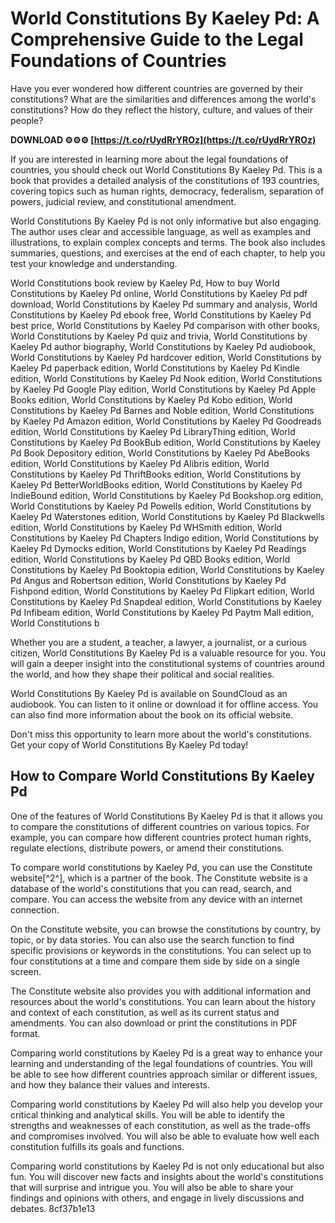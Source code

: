
 
# World Constitutions By Kaeley Pd: A Comprehensive Guide to the Legal Foundations of Countries
 
Have you ever wondered how different countries are governed by their constitutions? What are the similarities and differences among the world's constitutions? How do they reflect the history, culture, and values of their people?
 
**DOWNLOAD ⚙⚙⚙ [https://t.co/rUydRrYROz](https://t.co/rUydRrYROz)**


 
If you are interested in learning more about the legal foundations of countries, you should check out World Constitutions By Kaeley Pd. This is a book that provides a detailed analysis of the constitutions of 193 countries, covering topics such as human rights, democracy, federalism, separation of powers, judicial review, and constitutional amendment.
 
World Constitutions By Kaeley Pd is not only informative but also engaging. The author uses clear and accessible language, as well as examples and illustrations, to explain complex concepts and terms. The book also includes summaries, questions, and exercises at the end of each chapter, to help you test your knowledge and understanding.
 
World Constitutions book review by Kaeley Pd,  How to buy World Constitutions by Kaeley Pd online,  World Constitutions by Kaeley Pd pdf download,  World Constitutions by Kaeley Pd summary and analysis,  World Constitutions by Kaeley Pd ebook free,  World Constitutions by Kaeley Pd best price,  World Constitutions by Kaeley Pd comparison with other books,  World Constitutions by Kaeley Pd quiz and trivia,  World Constitutions by Kaeley Pd author biography,  World Constitutions by Kaeley Pd audiobook,  World Constitutions by Kaeley Pd hardcover edition,  World Constitutions by Kaeley Pd paperback edition,  World Constitutions by Kaeley Pd Kindle edition,  World Constitutions by Kaeley Pd Nook edition,  World Constitutions by Kaeley Pd Google Play edition,  World Constitutions by Kaeley Pd Apple Books edition,  World Constitutions by Kaeley Pd Kobo edition,  World Constitutions by Kaeley Pd Barnes and Noble edition,  World Constitutions by Kaeley Pd Amazon edition,  World Constitutions by Kaeley Pd Goodreads edition,  World Constitutions by Kaeley Pd LibraryThing edition,  World Constitutions by Kaeley Pd BookBub edition,  World Constitutions by Kaeley Pd Book Depository edition,  World Constitutions by Kaeley Pd AbeBooks edition,  World Constitutions by Kaeley Pd Alibris edition,  World Constitutions by Kaeley Pd ThriftBooks edition,  World Constitutions by Kaeley Pd BetterWorldBooks edition,  World Constitutions by Kaeley Pd IndieBound edition,  World Constitutions by Kaeley Pd Bookshop.org edition,  World Constitutions by Kaeley Pd Powells edition,  World Constitutions by Kaeley Pd Waterstones edition,  World Constitutions by Kaeley Pd Blackwells edition,  World Constitutions by Kaeley Pd WHSmith edition,  World Constitutions by Kaeley Pd Chapters Indigo edition,  World Constitutions by Kaeley Pd Dymocks edition,  World Constitutions by Kaeley Pd Readings edition,  World Constitutions by Kaeley Pd QBD Books edition,  World Constitutions by Kaeley Pd Booktopia edition,  World Constitutions by Kaeley Pd Angus and Robertson edition,  World Constitutions by Kaeley Pd Fishpond edition,  World Constitutions by Kaeley Pd Flipkart edition,  World Constitutions by Kaeley Pd Snapdeal edition,  World Constitutions by Kaeley Pd Infibeam edition,  World Constitutions by Kaeley Pd Paytm Mall edition,  World Constitutions b
 
Whether you are a student, a teacher, a lawyer, a journalist, or a curious citizen, World Constitutions By Kaeley Pd is a valuable resource for you. You will gain a deeper insight into the constitutional systems of countries around the world, and how they shape their political and social realities.
 
World Constitutions By Kaeley Pd is available on SoundCloud as an audiobook. You can listen to it online or download it for offline access. You can also find more information about the book on its official website.
 
Don't miss this opportunity to learn more about the world's constitutions. Get your copy of World Constitutions By Kaeley Pd today!
  
## How to Compare World Constitutions By Kaeley Pd
 
One of the features of World Constitutions By Kaeley Pd is that it allows you to compare the constitutions of different countries on various topics. For example, you can compare how different countries protect human rights, regulate elections, distribute powers, or amend their constitutions.
 
To compare world constitutions by Kaeley Pd, you can use the Constitute website[^2^], which is a partner of the book. The Constitute website is a database of the world's constitutions that you can read, search, and compare. You can access the website from any device with an internet connection.
 
On the Constitute website, you can browse the constitutions by country, by topic, or by data stories. You can also use the search function to find specific provisions or keywords in the constitutions. You can select up to four constitutions at a time and compare them side by side on a single screen.
 
The Constitute website also provides you with additional information and resources about the world's constitutions. You can learn about the history and context of each constitution, as well as its current status and amendments. You can also download or print the constitutions in PDF format.
 
Comparing world constitutions by Kaeley Pd is a great way to enhance your learning and understanding of the legal foundations of countries. You will be able to see how different countries approach similar or different issues, and how they balance their values and interests.
 
Comparing world constitutions by Kaeley Pd will also help you develop your critical thinking and analytical skills. You will be able to identify the strengths and weaknesses of each constitution, as well as the trade-offs and compromises involved. You will also be able to evaluate how well each constitution fulfills its goals and functions.
 
Comparing world constitutions by Kaeley Pd is not only educational but also fun. You will discover new facts and insights about the world's constitutions that will surprise and intrigue you. You will also be able to share your findings and opinions with others, and engage in lively discussions and debates.
 8cf37b1e13
 

